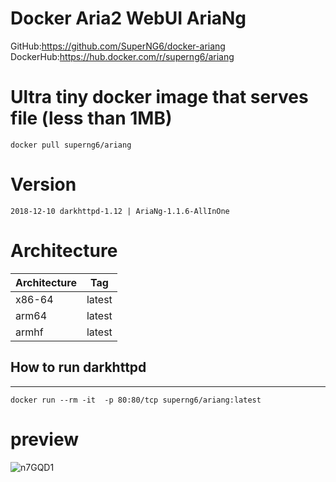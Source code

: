 # Docker Aria2 WebUI AriaNg

GitHub:https://github.com/SuperNG6/docker-ariang  
DockerHub:https://hub.docker.com/r/superng6/ariang  

# Ultra tiny docker image that serves file (less than 1MB)

    docker pull superng6/ariang

# Version

    2018-12-10 darkhttpd-1.12 | AriaNg-1.1.6-AllInOne

# Architecture

| Architecture | Tag            |
| ------------ | -------------- |
| x86-64       | latest         |
| arm64        | latest         |
| armhf        | latest         |

## How to run darkhttpd
--------------------

    docker run --rm -it  -p 80:80/tcp superng6/ariang:latest

# preview
![n7GQD1](https://gitee.com/sleele/pic/raw/master/uPic/2020-06-03/n7GQD1.png)
